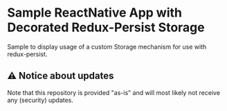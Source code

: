 # Sample ReactNative App with Decorated Redux-Persist Storage

Sample to display usage of a custom Storage mechanism for use with redux-persist.

## ⚠️ Notice about updates

Note that this repository is provided "as-is" and will most likely not receive any (security) updates.
